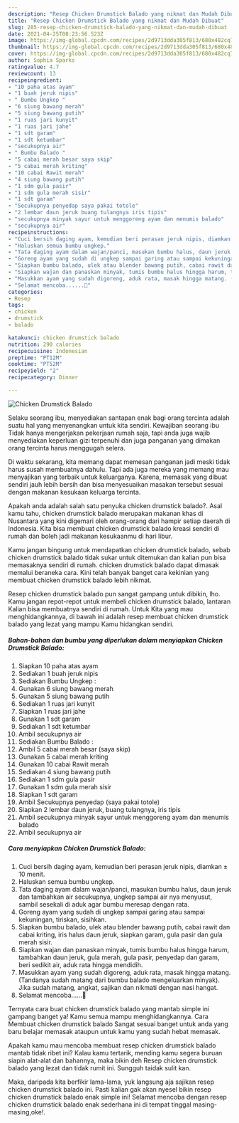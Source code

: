 ```yaml
---
description: "Resep Chicken Drumstick Balado yang nikmat dan Mudah Dibuat"
title: "Resep Chicken Drumstick Balado yang nikmat dan Mudah Dibuat"
slug: 285-resep-chicken-drumstick-balado-yang-nikmat-dan-mudah-dibuat
date: 2021-04-25T08:23:56.523Z
image: https://img-global.cpcdn.com/recipes/2d9713dda305f813/680x482cq70/chicken-drumstick-balado-foto-resep-utama.jpg
thumbnail: https://img-global.cpcdn.com/recipes/2d9713dda305f813/680x482cq70/chicken-drumstick-balado-foto-resep-utama.jpg
cover: https://img-global.cpcdn.com/recipes/2d9713dda305f813/680x482cq70/chicken-drumstick-balado-foto-resep-utama.jpg
author: Sophia Sparks
ratingvalue: 4.7
reviewcount: 13
recipeingredient:
- "10 paha atas ayam"
- "1 buah jeruk nipis"
- " Bumbu Ungkep "
- "6 siung bawang merah"
- "5 siung bawang putih"
- "1 ruas jari kunyit"
- "1 ruas jari jahe"
- "1 sdt garam"
- "1 sdt ketumbar"
- "secukupnya air"
- " Bumbu Balado "
- "5 cabai merah besar saya skip"
- "5 cabai merah kriting"
- "10 cabai Rawit merah"
- "4 siung bawang putih"
- "1 sdm gula pasir"
- "1 sdm gula merah sisir"
- "1 sdt garam"
- "Secukupnya penyedap saya pakai totole"
- "2 lembar daun jeruk buang tulangnya iris tipis"
- "secukupnya minyak sayur untuk menggoreng ayam dan menumis balado"
- "secukupnya air"
recipeinstructions:
- "Cuci bersih daging ayam, kemudian beri perasan jeruk nipis, diamkan ± 10 menit."
- "Haluskan semua bumbu ungkep."
- "Tata daging ayam dalam wajan/panci, masukan bumbu halus, daun jeruk dan tambahkan air secukupnya, ungkep sampai air nya menyusut, sambil sesekali di aduk agar bumbu meresap dengan rata."
- "Goreng ayam yang sudah di ungkep sampai garing atau sampai kekuningan, tiriskan, sisihkan."
- "Siapkan bumbu balado, ulek atau blender bawang putih, cabai rawit dan cabai kriting, iris halus daun jeruk, siapkan garam, gula pasir dan gula merah sisir."
- "Siapkan wajan dan panaskan minyak, tumis bumbu halus hingga harum, tambahkan daun jeruk, gula merah, gula pasir, penyedap dan garam, beri sedikit air, aduk rata hingga mendidih."
- "Masukkan ayam yang sudah digoreng, aduk rata, masak hingga matang. (Tandanya sudah matang dari bumbu balado mengeluarkan minyak). Jika sudah matang, angkat, sajikan dan nikmati dengan nasi hangat."
- "Selamat mencoba......🤗"
categories:
- Resep
tags:
- chicken
- drumstick
- balado

katakunci: chicken drumstick balado 
nutrition: 290 calories
recipecuisine: Indonesian
preptime: "PT12M"
cooktime: "PT52M"
recipeyield: "2"
recipecategory: Dinner

---
```



![Chicken Drumstick Balado](https://img-global.cpcdn.com/recipes/2d9713dda305f813/680x482cq70/chicken-drumstick-balado-foto-resep-utama.jpg)

Selaku seorang ibu, menyediakan santapan enak bagi orang tercinta adalah suatu hal yang menyenangkan untuk kita sendiri. Kewajiban seorang ibu Tidak hanya mengerjakan pekerjaan rumah saja, tapi anda juga wajib menyediakan keperluan gizi terpenuhi dan juga panganan yang dimakan orang tercinta harus menggugah selera.

Di waktu  sekarang, kita memang dapat memesan panganan jadi meski tidak harus susah membuatnya dahulu. Tapi ada juga mereka yang memang mau menyajikan yang terbaik untuk keluarganya. Karena, memasak yang dibuat sendiri jauh lebih bersih dan bisa menyesuaikan masakan tersebut sesuai dengan makanan kesukaan keluarga tercinta. 



Apakah anda adalah salah satu penyuka chicken drumstick balado?. Asal kamu tahu, chicken drumstick balado merupakan makanan khas di Nusantara yang kini digemari oleh orang-orang dari hampir setiap daerah di Indonesia. Kita bisa membuat chicken drumstick balado kreasi sendiri di rumah dan boleh jadi makanan kesukaanmu di hari libur.

Kamu jangan bingung untuk mendapatkan chicken drumstick balado, sebab chicken drumstick balado tidak sukar untuk ditemukan dan kalian pun bisa memasaknya sendiri di rumah. chicken drumstick balado dapat dimasak memalui beraneka cara. Kini telah banyak banget cara kekinian yang membuat chicken drumstick balado lebih nikmat.

Resep chicken drumstick balado pun sangat gampang untuk dibikin, lho. Kamu jangan repot-repot untuk membeli chicken drumstick balado, lantaran Kalian bisa membuatnya sendiri di rumah. Untuk Kita yang mau menghidangkannya, di bawah ini adalah resep membuat chicken drumstick balado yang lezat yang mampu Kamu hidangkan sendiri.

<!--inarticleads1-->

##### Bahan-bahan dan bumbu yang diperlukan dalam menyiapkan Chicken Drumstick Balado:

1. Siapkan 10 paha atas ayam
1. Sediakan 1 buah jeruk nipis
1. Sediakan  Bumbu Ungkep :
1. Gunakan 6 siung bawang merah
1. Gunakan 5 siung bawang putih
1. Sediakan 1 ruas jari kunyit
1. Siapkan 1 ruas jari jahe
1. Gunakan 1 sdt garam
1. Sediakan 1 sdt ketumbar
1. Ambil secukupnya air
1. Sediakan  Bumbu Balado :
1. Ambil 5 cabai merah besar (saya skip)
1. Gunakan 5 cabai merah kriting
1. Gunakan 10 cabai Rawit merah
1. Sediakan 4 siung bawang putih
1. Sediakan 1 sdm gula pasir
1. Gunakan 1 sdm gula merah sisir
1. Siapkan 1 sdt garam
1. Ambil Secukupnya penyedap (saya pakai totole)
1. Siapkan 2 lembar daun jeruk, buang tulangnya, iris tipis
1. Ambil secukupnya minyak sayur untuk menggoreng ayam dan menumis balado
1. Ambil secukupnya air




<!--inarticleads2-->

##### Cara menyiapkan Chicken Drumstick Balado:

1. Cuci bersih daging ayam, kemudian beri perasan jeruk nipis, diamkan ± 10 menit.
1. Haluskan semua bumbu ungkep.
1. Tata daging ayam dalam wajan/panci, masukan bumbu halus, daun jeruk dan tambahkan air secukupnya, ungkep sampai air nya menyusut, sambil sesekali di aduk agar bumbu meresap dengan rata.
1. Goreng ayam yang sudah di ungkep sampai garing atau sampai kekuningan, tiriskan, sisihkan.
1. Siapkan bumbu balado, ulek atau blender bawang putih, cabai rawit dan cabai kriting, iris halus daun jeruk, siapkan garam, gula pasir dan gula merah sisir.
1. Siapkan wajan dan panaskan minyak, tumis bumbu halus hingga harum, tambahkan daun jeruk, gula merah, gula pasir, penyedap dan garam, beri sedikit air, aduk rata hingga mendidih.
1. Masukkan ayam yang sudah digoreng, aduk rata, masak hingga matang. (Tandanya sudah matang dari bumbu balado mengeluarkan minyak). Jika sudah matang, angkat, sajikan dan nikmati dengan nasi hangat.
1. Selamat mencoba......🤗




Ternyata cara buat chicken drumstick balado yang mantab simple ini gampang banget ya! Kamu semua mampu menghidangkannya. Cara Membuat chicken drumstick balado Sangat sesuai banget untuk anda yang baru belajar memasak ataupun untuk kamu yang sudah hebat memasak.

Apakah kamu mau mencoba membuat resep chicken drumstick balado mantab tidak ribet ini? Kalau kamu tertarik, mending kamu segera buruan siapin alat-alat dan bahannya, maka bikin deh Resep chicken drumstick balado yang lezat dan tidak rumit ini. Sungguh taidak sulit kan. 

Maka, daripada kita berfikir lama-lama, yuk langsung aja sajikan resep chicken drumstick balado ini. Pasti kalian gak akan nyesel bikin resep chicken drumstick balado enak simple ini! Selamat mencoba dengan resep chicken drumstick balado enak sederhana ini di tempat tinggal masing-masing,oke!.

